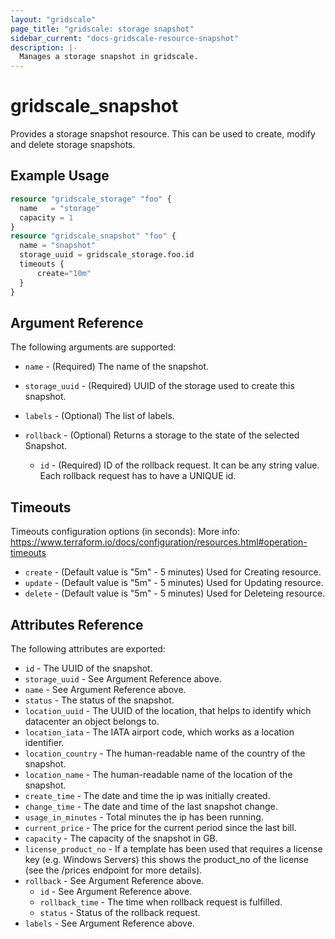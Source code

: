 ```yaml
---
layout: "gridscale"
page_title: "gridscale: storage snapshot"
sidebar_current: "docs-gridscale-resource-snapshot"
description: |-
  Manages a storage snapshot in gridscale.
---
```


# gridscale_snapshot

Provides a storage snapshot resource. This can be used to create, modify and delete storage snapshots.

## Example Usage

```terraform
resource "gridscale_storage" "foo" {
  name   = "storage"
  capacity = 1
}
resource "gridscale_snapshot" "foo" {
  name = "snapshot"
  storage_uuid = gridscale_storage.foo.id
  timeouts {
      create="10m"
  }
}
```

## Argument Reference

The following arguments are supported:

* `name` - (Required) The name of the snapshot.

* `storage_uuid` - (Required) UUID of the storage used to create this snapshot.

* `labels` - (Optional) The list of labels.

* `rollback` - (Optional) Returns a storage to the state of the selected Snapshot. 

    * `id` - (Required) ID of the rollback request. It can be any string value. Each rollback request has to have a UNIQUE id. 

## Timeouts

Timeouts configuration options (in seconds):
More info: https://www.terraform.io/docs/configuration/resources.html#operation-timeouts

* `create` - (Default value is "5m" - 5 minutes) Used for Creating resource.
* `update` - (Default value is "5m" - 5 minutes) Used for Updating resource.
* `delete` - (Default value is "5m" - 5 minutes) Used for Deleteing resource.

## Attributes Reference

The following attributes are exported:

* `id` - The UUID of the snapshot.
* `storage_uuid` - See Argument Reference above.
* `name` - See Argument Reference above.
* `status` - The status of the snapshot.
* `location_uuid` - The UUID of the location, that helps to identify which datacenter an object belongs to.
* `location_iata` - The IATA airport code, which works as a location identifier.
* `location_country` - The human-readable name of the country of the snapshot.
* `location_name` - The human-readable name of the location of the snapshot.
* `create_time` - The date and time the ip was initially created.
* `change_time` - The date and time of the last snapshot change.
* `usage_in_minutes` - Total minutes the ip has been running.
* `current_price` - The price for the current period since the last bill.
* `capacity` - The capacity of the snapshot in GB.
* `license_product_no` - If a template has been used that requires a license key (e.g. Windows Servers) this shows the product_no of the license (see the /prices endpoint for more details).
* `rollback` - See Argument Reference above.
    * `id` - See Argument Reference above. 
    * `rollback_time` - The time when rollback request is fulfilled.
    * `status` - Status of the rollback request.
* `labels` - See Argument Reference above.
